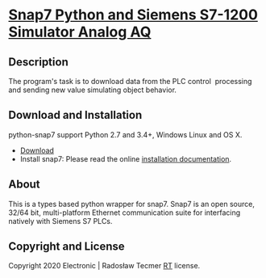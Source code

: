 # [Snap7 Python and Siemens S7-1200 Simulator Analog AQ](http://electronic.pythonanywhere.com/)


## Description
The program's task is to download data from the PLC control
 processing and sending new value simulating object behavior.


## Download and Installation

python-snap7 support Python 2.7 and 3.4+, Windows Linux and OS X.
* [Download ](https://pypi.org/project/python-snap7/)
* Install snap7: Please read the online [installation documentation](https://python-snap7.readthedocs.io/en/latest/installation.html).



## About

This is a types based python wrapper for snap7. Snap7 is an open source, 32/64 bit, multi-platform Ethernet communication suite for interfacing natively with Siemens S7 PLCs.


## Copyright and License

Copyright 2020 Electronic | Radosław Tecmer [RT](http://electronic.pythonanywhere.com/#about) license.